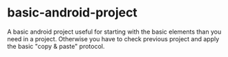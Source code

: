 # basic-android-project
A basic android project useful for starting with the basic elements than you need in a project. 
Otherwise you have to check previous project and apply the basic  "copy &amp; paste" protocol. 


